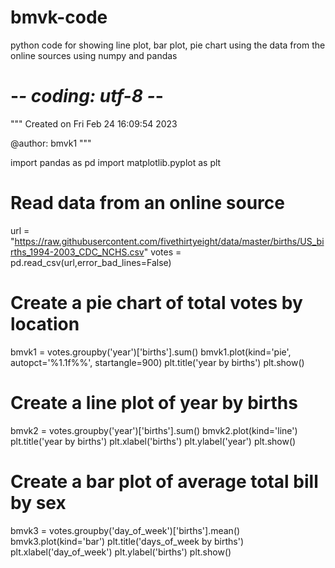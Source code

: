 # bmvk-code
python code for showing line plot, bar plot, pie chart using the data from the online sources using numpy and pandas
# -*- coding: utf-8 -*-
"""
Created on Fri Feb 24 16:09:54 2023

@author: bmvk1
"""

import pandas as pd
import matplotlib.pyplot as plt
# Read data from an online source
url = "https://raw.githubusercontent.com/fivethirtyeight/data/master/births/US_births_1994-2003_CDC_NCHS.csv"
votes = pd.read_csv(url,error_bad_lines=False)

# Create a pie chart of total votes by location
bmvk1 = votes.groupby('year')['births'].sum()
bmvk1.plot(kind='pie', autopct='%1.1f%%', startangle=900)
plt.title('year by births')
plt.show()

# Create a line plot of year by births
bmvk2 = votes.groupby('year')['births'].sum()
bmvk2.plot(kind='line')
plt.title('year by births')
plt.xlabel('births')
plt.ylabel('year')
plt.show()

# Create a bar plot of average total bill by sex
bmvk3 = votes.groupby('day_of_week')['births'].mean()
bmvk3.plot(kind='bar')
plt.title('days_of_week by births')
plt.xlabel('day_of_week')
plt.ylabel('births')
plt.show()
